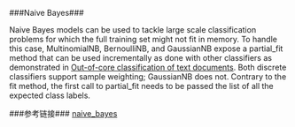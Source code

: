 ###Naive Bayes###

Naive Bayes models can be used to tackle large scale classification problems for which the full training set might not fit in memory. To handle this case, MultinomialNB, BernoulliNB, and GaussianNB expose a partial_fit method that can be used incrementally as done with other classifiers as demonstrated in [Out-of-core classification of text documents](http://scikit-learn.org/stable/auto_examples/applications/plot_out_of_core_classification.html#example-applications-plot-out-of-core-classification-py). Both discrete classifiers support sample weighting; GaussianNB does not.
Contrary to the fit method, the first call to partial_fit needs to be passed the list of all the expected class labels.

###参考链接###
[naive_bayes](http://scikit-learn.org/stable/modules/naive_bayes.html)

